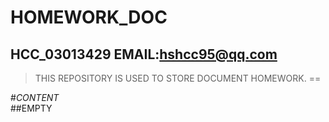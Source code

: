 # HOMEWORK_DOC
HCC_03013429
EMAIL:hshcc95@qq.com
----
>THIS REPOSITORY IS USED TO STORE DOCUMENT HOMEWORK.
==


#_CONTENT_  
##EMPTY
